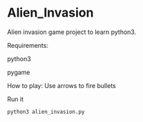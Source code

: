 # Alien_Invasion
Alien invasion game project to learn python3.

Requirements:

python3 <p>
pygame

How to play:
Use arrows to fire bullets

Run it

`python3 alien_invasion.py
`
